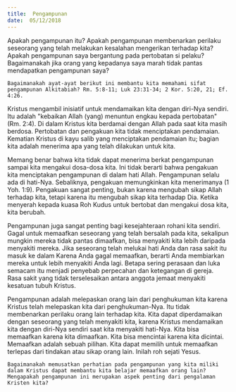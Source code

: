 ```yaml
---
title:  Pengampunan
date:  05/12/2018
---
```


Apakah pengampunan itu? Apakah pengampunan membenarkan perilaku seseorang yang telah melakukan kesalahan mengerikan terhadap kita? Apakah pengampunan saya bergantung pada pertobatan si pelaku? Bagaimanakah jika orang yang kepadanya saya marah tidak pantas mendapatkan pengampunan saya?

`Bagaimanakah ayat-ayat berikut ini membantu kita memahami sifat pengampunan Alkitabiah? Rm. 5:8-11; Luk 23:31-34; 2 Kor. 5:20, 21; Ef. 4:26.`

Kristus mengambil inisiatif untuk mendamaikan kita dengan diri-Nya sendiri. Itu adalah "kebaikan Allah (yang) menuntun engkau kepada pertobatan" (Rm. 2:4). Di dalam Kristus kita berdamai dengan Allah pada saat kita masih berdosa. Pertobatan dan pengakuan kita tidak menciptakan pendamaian. Kematian Kristus di kayu salib yang menciptakan pendamaian itu; bagian kita adalah menerima apa yang telah dilakukan untuk kita.

Memang benar bahwa kita tidak dapat menerima berkat pengampunan sampai kita mengakui dosa-dosa kita. Ini tidak berarti bahwa pengakuan kita menciptakan pengampunan di dalam hati Allah. Pengampunan selalu ada di hati-Nya. Sebaliknya, pengakuan memungkinkan kita menerimanya (1 Yoh. 1:9). Pengakuan sangat penting, bukan karena mengubah sikap Allah terhadap kita, tetapi karena itu mengubah sikap kita terhadap Dia. Ketika menyerah kepada kuasa Roh Kudus untuk bertobat dan mengakui dosa kita, kita berubah.

Pengampunan juga sangat penting bagi kesejahteraan rohani kita sendiri. Gagal untuk memaafkan seseorang yang telah bersalah pada kita, sekalipun mungkin mereka tidak pantas dimaafkan, bisa menyakiti kita lebih daripada menyakiti mereka. Jika seseorang telah melukai hati Anda dan rasa sakit itu masuk ke dalam Karena Anda gagal memaafkan, berarti Anda membiarkan mereka untuk lebih menyakiti Anda lagi. Betapa sering perasaan dan luka semacam itu menjadi penyebab perpecahan dan ketegangan di gereja. Rasa sakit yang tidak terselesaikan antara anggota jemaat menyakiti kesatuan tubuh Kristus.

Pengampunan adalah melepaskan orang lain dari penghukuman kita karena Kristus telah melepaskan kita dari penghukuman-Nya. Itu tidak membenarkan perilaku orang lain terhadap kita. Kita dapat diperdamaikan dengan seseorang yang telah menyakiti kita, karena Kristus mendamaikan kita dengan diri-Nya sendiri saat kita menyakiti hati-Nya. Kita bisa memaafkan karena kita dimaafkan. Kita bisa mencintai karena kita dicintai. Memaafkan adalah sebuah pilihan. Kita dapat memilih untuk memaafkan terlepas dari tindakan atau sikap orang lain. Inilah roh sejati Yesus.

`Bagaimanakah memusatkan perhatian pada pengampunan yang kita miliki dalam Kristus dapat membantu kita belajar memaafkan orang lain? Mengapakah pengampunan ini merupakan aspek penting dari pengalaman Kristen kita?`